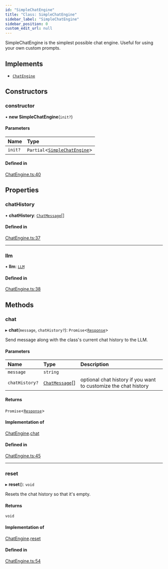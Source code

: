 ```yaml
---
id: "SimpleChatEngine"
title: "Class: SimpleChatEngine"
sidebar_label: "SimpleChatEngine"
sidebar_position: 0
custom_edit_url: null
---
```


SimpleChatEngine is the simplest possible chat engine. Useful for using your own custom prompts.

## Implements

- [`ChatEngine`](../interfaces/ChatEngine.md)

## Constructors

### constructor

• **new SimpleChatEngine**(`init?`)

#### Parameters

| Name | Type |
| :------ | :------ |
| `init?` | `Partial`<[`SimpleChatEngine`](SimpleChatEngine.md)\> |

#### Defined in

[ChatEngine.ts:40](https://github.com/run-llama/LlamaIndexTS/blob/8028600/packages/core/src/ChatEngine.ts#L40)

## Properties

### chatHistory

• **chatHistory**: [`ChatMessage`](../interfaces/ChatMessage.md)[]

#### Defined in

[ChatEngine.ts:37](https://github.com/run-llama/LlamaIndexTS/blob/8028600/packages/core/src/ChatEngine.ts#L37)

___

### llm

• **llm**: [`LLM`](../interfaces/LLM.md)

#### Defined in

[ChatEngine.ts:38](https://github.com/run-llama/LlamaIndexTS/blob/8028600/packages/core/src/ChatEngine.ts#L38)

## Methods

### chat

▸ **chat**(`message`, `chatHistory?`): `Promise`<[`Response`](Response.md)\>

Send message along with the class's current chat history to the LLM.

#### Parameters

| Name | Type | Description |
| :------ | :------ | :------ |
| `message` | `string` |  |
| `chatHistory?` | [`ChatMessage`](../interfaces/ChatMessage.md)[] | optional chat history if you want to customize the chat history |

#### Returns

`Promise`<[`Response`](Response.md)\>

#### Implementation of

[ChatEngine](../interfaces/ChatEngine.md).[chat](../interfaces/ChatEngine.md#chat)

#### Defined in

[ChatEngine.ts:45](https://github.com/run-llama/LlamaIndexTS/blob/8028600/packages/core/src/ChatEngine.ts#L45)

___

### reset

▸ **reset**(): `void`

Resets the chat history so that it's empty.

#### Returns

`void`

#### Implementation of

[ChatEngine](../interfaces/ChatEngine.md).[reset](../interfaces/ChatEngine.md#reset)

#### Defined in

[ChatEngine.ts:54](https://github.com/run-llama/LlamaIndexTS/blob/8028600/packages/core/src/ChatEngine.ts#L54)
